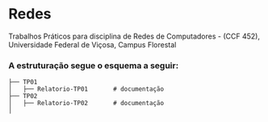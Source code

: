 # Redes
Trabalhos Práticos para disciplina de Redes de Computadores - (CCF 452), Universidade Federal de Viçosa, Campus Florestal 

### A  estruturação segue o esquema a seguir:
                     
    ├── TP01                   
    │   ├── Relatorio-TP01       # documentação          
    ├── TP02                     
    │   ├── Relatorio-TP02       # documentação 
    │   
